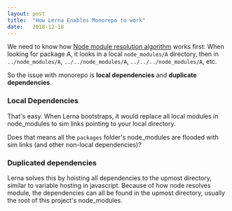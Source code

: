 ```yaml
---
layout: post
title:  "How Lerna Enables Monorepo to work"
date:   2018-12-18
---
```


We need to know how [Node module resolution algorithm](https://nodejs.org/api/modules.html#modules_loading_from_node_modules_folders) works first: When looking for package A, it looks in a local `node_modules/A` directory, then in `../node_modules/A`, `../../node_modules/A`, `../../../node_modules/A`, etc.

So the issue with monorepo is **local dependencies** and **duplicate dependencies**.

### Local Dependencies

That's easy. When Lerna bootstraps, it would replace all local modules in node_modules to sim links pointing to your local directory.

Does that means all the `packages` folder's node_modules are flooded with sim links (and other non-local dependencies)?

### Duplicated dependencies

Lerna solves this by hoisting all dependencies to the upmost directory, similar to variable hosting in javascript. Because of how node resolves module, the dependencies can all be found in the upmost directory, usually the root of this project's node_modules.
